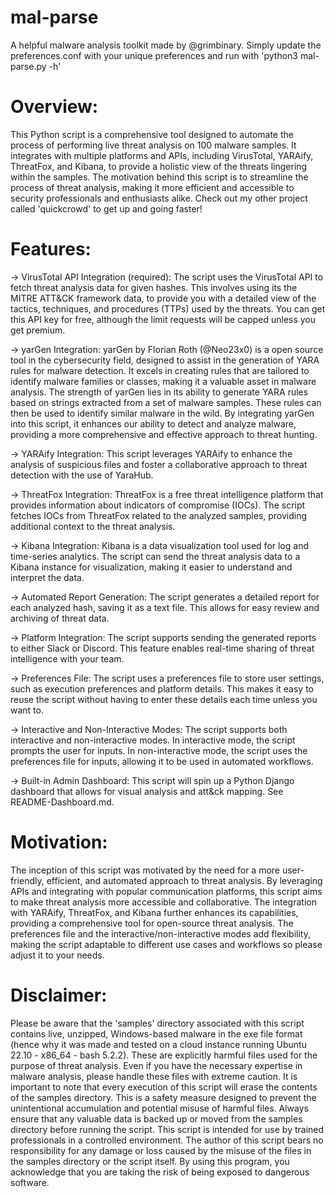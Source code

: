 # mal-parse
A helpful malware analysis toolkit made by @grimbinary. Simply update the preferences.conf with your unique preferences and run with 'python3 mal-parse.py -h'

# Overview: 
This Python script is a comprehensive tool designed to automate the process of performing live threat analysis on 100 malware samples. It integrates with multiple platforms and APIs, including VirusTotal, YARAify, ThreatFox, and Kibana, to provide a holistic view of the threats lingering within the samples. The motivation behind this script is to streamline the process of threat analysis, making it more efficient and accessible to security professionals and enthusiasts alike. Check out my other project called 'quickcrowd' to get up and going faster!

# Features:
-> VirusTotal API Integration (required): The script uses the VirusTotal API to fetch threat analysis data for given hashes. This involves using its the MITRE ATT&CK framework data, to provide you with a detailed view of the tactics, techniques, and procedures (TTPs) used by the threats. You can get this API key for free, although the limit requests will be capped unless you get premium. 

-> yarGen Integration: yarGen by Florian Roth (@Neo23x0) is a open source tool in the cybersecurity field, designed to assist in the generation of YARA rules for malware detection. It excels in creating rules that are tailored to identify malware families or classes, making it a valuable asset in malware analysis. The strength of yarGen lies in its ability to generate YARA rules based on strings extracted from a set of malware samples. These rules can then be used to identify similar malware in the wild. By integrating yarGen into this script, it enhances our ability to detect and analyze malware, providing a more comprehensive and effective approach to threat hunting.

-> YARAify Integration: This script leverages YARAify to enhance the analysis of suspicious files and foster a collaborative approach to threat detection with the use of YaraHub.

-> ThreatFox Integration: ThreatFox is a free threat intelligence platform that provides information about indicators of compromise (IOCs). The script fetches IOCs from ThreatFox related to the analyzed samples, providing additional context to the threat analysis.

-> Kibana Integration: Kibana is a data visualization tool used for log and time-series analytics. The script can send the threat analysis data to a Kibana instance for visualization, making it easier to understand and interpret the data.

-> Automated Report Generation: The script generates a detailed report for each analyzed hash, saving it as a text file. This allows for easy review and archiving of threat data.

-> Platform Integration: The script supports sending the generated reports to either Slack or Discord. This feature enables real-time sharing of threat intelligence with your team.

-> Preferences File: The script uses a preferences file to store user settings, such as execution preferences and platform details. This makes it easy to reuse the script without having to enter these details each time unless you want to.

-> Interactive and Non-Interactive Modes: The script supports both interactive and non-interactive modes. In interactive mode, the script prompts the user for inputs. In non-interactive mode, the script uses the preferences file for inputs, allowing it to be used in automated workflows.

-> Built-in Admin Dashboard: This script will spin up a Python Django dashboard that allows for visual analysis and att&ck mapping. See README-Dashboard.md. 

# Motivation:
The inception of this script was motivated by the need for a more user-friendly, efficient, and automated approach to threat analysis. By leveraging APIs and integrating with popular communication platforms, this script aims to make threat analysis more accessible and collaborative. The integration with YARAify, ThreatFox, and Kibana further enhances its capabilities, providing a comprehensive tool for open-source threat analysis. The preferences file and the interactive/non-interactive modes add flexibility, making the script adaptable to different use cases and workflows so please adjust it to your needs. 

# Disclaimer:
Please be aware that the 'samples' directory associated with this script contains live, unzipped, Windows-based malware in the exe file format (hence why it was made and tested on a cloud instance running Ubuntu 22.10 - x86_64 - bash 5.2.2). These are explicitly harmful files used for the purpose of threat analysis. Even if you have the necessary expertise in malware analysis, please handle these files with extreme caution. It is important to note that every execution of this script will erase the contents of the samples directory. This is a safety measure designed to prevent the unintentional accumulation and potential misuse of harmful files. Always ensure that any valuable data is backed up or moved from the samples directory before running the script. This script is intended for use by trained professionals in a controlled environment. The author of this script bears no responsibility for any damage or loss caused by the misuse of the files in the samples directory or the script itself. By using this program, you acknowledge that you are taking the risk of being exposed to dangerous software.
